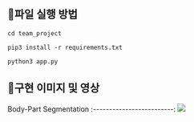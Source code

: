 ## 🎁파일 실행 방법
```
cd team_project

pip3 install -r requirements.txt

python3 app.py
```

## 🎁구현 이미지 및 영상
Body-Part Segmentation
:-------------------------:
![](media/segmentation.gif)
